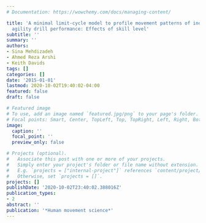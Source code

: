 ```yaml
---
# Documentation: https://wowchemy.com/docs/managing-content/

title: 'A minimal limit-cycle model to profile movement patterns of individuals during
  agility drill performance: Effects of skill level'
subtitle: ''
summary: ''
authors:
- Sina Mehdizadeh
- Ahmed Reza Arshi
- Keith Davids
tags: []
categories: []
date: '2015-01-01'
lastmod: 2020-10-02T19:40:02-04:00
featured: false
draft: false

# Featured image
# To use, add an image named `featured.jpg/png` to your page's folder.
# Focal points: Smart, Center, TopLeft, Top, TopRight, Left, Right, BottomLeft, Bottom, BottomRight.
image:
  caption: ''
  focal_point: ''
  preview_only: false

# Projects (optional).
#   Associate this post with one or more of your projects.
#   Simply enter your project's folder or file name without extension.
#   E.g. `projects = ["internal-project"]` references `content/project/deep-learning/index.md`.
#   Otherwise, set `projects = []`.
projects: []
publishDate: '2020-10-02T23:40:02.388016Z'
publication_types:
- 2
abstract: ''
publication: '*Human movement science*'
---
```

